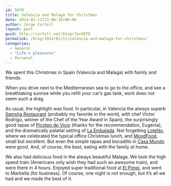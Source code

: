 ```yaml
---
id: 5070
title: Valencia and Malaga for Christmas
date: 2014-01-11T22:06:32+00:00
author: Jorge Cortell
layout: post
guid: http://cortell.net/blog/?p=5070
permalink: /blog/2014/01/11/valencia-and-malaga-for-christmas/
categories:
  - General
  - "Life's pleasures"
  - Personal
---
```

We spent this Christmas in Spain (Valencia and Malaga) with family and friends.

When you drive next to the Mediterranean sea to go to the office, and see a breathtaking sunrise while you refill your car&#8217;s gas tank, work does not seem such a drag. 

As usual, the highlight was food. In particular, in Valencia the always superb <a title="http://www.samsha.es" href="http://www.samsha.es" target="_blank">Samsha Restaurant</a> (probably my favorite in the world, with chef Victor Rodrigo, winner of the Chef of the Year Award in Spain), the surprisingly good tapas of <a title="http://www.picoteodevicio.com" href="http://www.picoteodevicio.com" target="_blank">Picoteo de Vicio</a> (thanks for the recommendation, Eugenia), and the dramatically palatial setting of <a title="http://www.laembajada.es" href="http://www.laembajada.es" target="_blank">La Embajada</a>. Not forgetting <a title="http://www.lotelitovalencia.com" href="http://www.lotelitovalencia.com" target="_blank">Lotelito</a>, where we celebrated the typical office Christmas lunch, and <a title="http://www.yelp.com/biz/mood-food-valencia" href="http://www.yelp.com/biz/mood-food-valencia" target="_blank">MoodFood</a>, small but excellent. But even the simple tapas and bocadillo in <a title="http://valencia.salir.com/casa_mundo" href="http://valencia.salir.com/casa_mundo" target="_blank">Casa Mundo</a> were good. And, of course, the best, eating with the family at home.

We also had delicious food in the always beautiful Malaga. We took the high speed train (Americans only wish they had such an awesome train), and were there in 4 hours. Enjoyed super traditional food at <a title="http://elpimpi.com" href="http://elpimpi.com" target="_blank">El Pimpi</a>, and went to Marbella (for business). Of course, one night is not enough, but it&#8217;s all we had and we made the best of it.